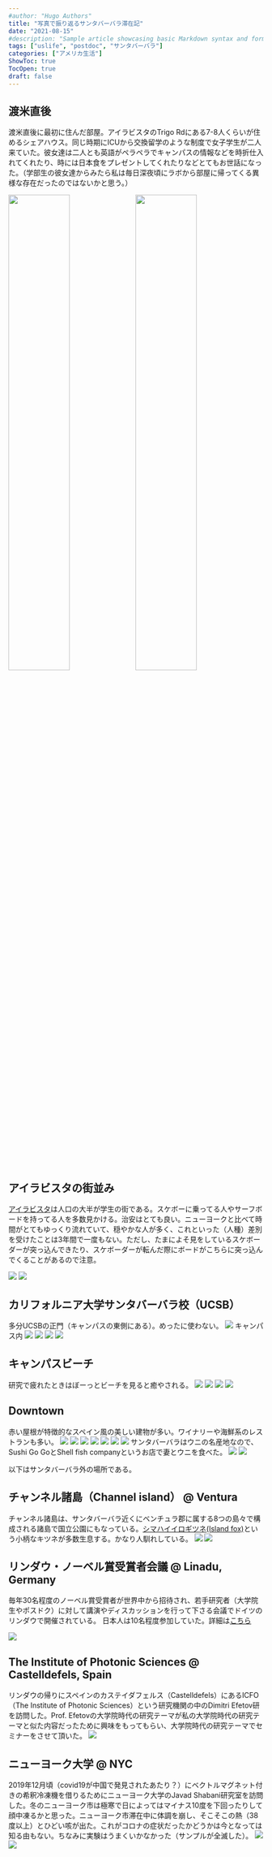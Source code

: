 ```yaml
---
#author: "Hugo Authors"
title: "写真で振り返るサンタバーバラ滞在記"
date: "2021-08-15"
#description: "Sample article showcasing basic Markdown syntax and formatting for HTML elements."
tags: ["uslife", "postdoc", "サンタバーバラ"]
categories: ["アメリカ生活"]
ShowToc: true
TocOpen: true
draft: false
---
```


## 渡米直後
渡米直後に最初に住んだ部屋。アイラビスタのTrigo Rdにある7-8人くらいが住めるシェアハウス。同じ時期にICUから交換留学のような制度で女子学生が二人来ていた。彼女達は二人とも英語がペラペラでキャンパスの情報などを時折仕入れてくれたり、時には日本食をプレゼントしてくれたりなどとてもお世話になった。（学部生の彼女達からみたら私は毎日深夜頃にラボから部屋に帰ってくる異様な存在だったのではないかと思う。）

<p>
<img src="images/2021-07-25-10-49-45.png" width=49% >
<img src="images/2021-07-25-10-50-03.png" width=49% >
</p>

## アイラビスタの街並み
[アイラビスタ](https://ys-blog.hatenadiary.com/entry/2021/08/11/123555)は人口の大半が学生の街である。スケボーに乗ってる人やサーフボードを持ってる人を多数見かける。治安はとても良い。ニューヨークと比べて時間がとてもゆっくり流れていて、穏やかな人が多く、これといった（人種）差別を受けたことは3年間で一度もない。ただし、たまによそ見をしているスケボーダーが突っ込んできたり、スケボーダーが転んだ際にボードがこちらに突っ込んでくることがあるので注意。

![](images/2021-07-25-11-00-02.png#center)
![](images/2021-07-25-10-58-13.png#center)

## カリフォルニア大学サンタバーバラ校（UCSB）
多分UCSBの正門（キャンパスの東側にある）。めったに使わない。
![](images/2021-07-25-10-54-31.png#center)
キャンパス内
![](images/2021-07-25-10-53-31.png#center)
![](images/2021-07-25-10-51-49.png#center)
![](images/2021-07-25-11-32-45.png#center)
![](images/2021-07-25-10-52-58.png#center)

## キャンパスビーチ
研究で疲れたときはぼーっとビーチを見ると癒やされる。
![](images/2021-07-25-11-44-21.png#center)
![](images/2021-07-25-10-56-21.png#center)
![](images/2021-07-25-11-09-26.png#center)
![](images/2021-07-25-11-12-45.png#center)

## Downtown
赤い屋根が特徴的なスペイン風の美しい建物が多い。ワイナリーや海鮮系のレストランも多い。
![](images/2021-07-25-11-40-06.png#center)
![](images/2021-07-25-11-41-11.png#center)
![](images/2022-02-10-14-11-16.png#center)
![](images/2021-07-25-11-39-31.png#center)
![](images/2022-02-09-21-54-40.png#center)
![](images/2022-02-10-14-01-40.png#center)
![](images/2022-02-10-21-56-14.png#center)
サンタバーバラはウニの名産地なので、Sushi Go GoとShell fish companyというお店で妻とウニを食べた。
![](images/2021-07-25-11-33-34.png#center)
![](images/2021-08-14-21-21-14.png#center)

以下はサンタバーバラ外の場所である。

## チャンネル諸島（Channel island） @ Ventura
チャンネル諸島は、サンタバーバラ近くにベンチュラ郡に属する8つの島々で構成される諸島で国立公園にもなっている。[シマハイイロギツネ(Island fox)](https://www.google.com/search?q=fox+channel+island&sxsrf=ALeKk01Ji-Np7d7ZHCXRcXXliZUxQi_2OA:1627670416849&source=lnms&tbm=isch&sa=X&ved=2ahUKEwiFrofouIvyAhVoFjQIHeY9Ds8Q_AUoAXoECAEQAw&biw=1848&bih=899#imgrc=r5r8yriLmEpykM)という小柄なキツネが多数生息する。かなり人馴れしている。
![](images/2021-07-25-11-14-26.png#center)
![](images/2021-07-25-11-14-35.png#center)

## リンダウ・ノーベル賞受賞者会議 @ Linadu, Germany
毎年30名程度のノーベル賞受賞者が世界中から招待され、若手研究者（大学院生やポスドク）に対して講演やディスカッションを行って下さる会議でドイツのリンダウで開催されている。
日本人は10名程度参加していた。詳細は[こちら](https://www.jsps.go.jp/j-lindau/)

![](images/2021-07-25-11-19-05.png#center)

## The Institute of Photonic Sciences @ Castelldefels, Spain
リンダウの帰りにスペインのカステイダフェルス（Castelldefels）にあるICFO（The Institute of Photonic Sciences）という研究機関の中のDimitri Efetov研を訪問した。Prof. Efetovの大学院時代の研究テーマが私の大学院時代の研究テーマと似た内容だったために興味をもってもらい、大学院時代の研究テーマでセミナーをさせて頂いた。
![](images/2021-07-25-11-21-00.png#center)

## ニューヨーク大学 @ NYC
2019年12月頃（covid19が中国で発見されたあたり？）にベクトルマグネット付きの希釈冷凍機を借りるためにニューヨーク大学のJavad Shabani研究室を訪問した。冬のニューヨーク市は極寒で日によってはマイナス10度を下回ったりして顔中凍るかと思った。ニューヨーク市滞在中に体調を崩し、そこそこの熱（38度以上）とひどい咳が出た。これがコロナの症状だったかどうかは今となっては知る由もない。ちなみに実験はうまくいかなかった（サンプルが全滅した）。
![](images/2021-07-25-11-34-17.png#center)<br>
![](images/2021-07-25-11-35-12.png#center)

